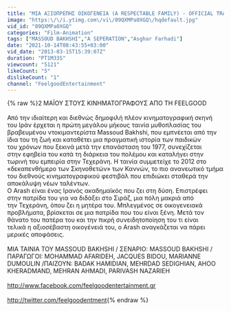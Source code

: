 ```yaml
---
title: "ΜΙΑ ΑΞΙΟΠΡΕΠΗΣ ΟΙΚΟΓΕΝΕΙΑ (A RESPECTABLE FAMILY) - OFFICIAL TRAILER"
image: "https:\/\/i.ytimg.com\/vi\/89QXMPa0XGQ\/hqdefault.jpg"
vid_id: "89QXMPa0XGQ"
categories: "Film-Animation"
tags: ["MASSOUD BAKHSHI","A SEPERATION","Asghar Farhadi"]
date: "2021-10-14T08:43:55+03:00"
vid_date: "2013-03-15T15:39:07Z"
duration: "PT1M33S"
viewcount: "5121"
likeCount: "5"
dislikeCount: "1"
channel: "FeelgoodEntertainment"
---
```

{% raw %}2 ΜΑΪΟΥ ΣΤΟΥΣ ΚΙΝΗΜΑΤΟΓΡΑΦΟΥΣ ΑΠΟ ΤΗ FEELGOOD<br /><br />Από  την  ιδιαίτερη  και  διεθνώς  δημοφιλή  πλέον  κινηματογραφική  σκηνή<br />του  Ιράν  έρχεται  η  πρώτη  μεγάλου  μήκους  ταινία  μυθοπλασίας  του<br />βραβευμένου  ντοκιμαντερίστα  Massoud  Bakhshi,  που  εμπνέεται  από  την<br />ίδια  του  τη  ζωή  και  καταθέτει  μια  πραγματική  ιστορία  των  παιδικών<br />του  χρόνων  που  ξεκινά  μετά  την  επανάσταση  του  1977,  συνεχίζεται<br />στην  εφηβεία  του  κατά  τη  διάρκεια  του  πολέμου  και  καταλήγει  στην<br />τωρινή  του  εμπειρία  στην  Τεχεράνη.  Η  ταινία  συμμετείχε  το  2012  στο<br />«δεκαπενθήμερο  των  Σκηνοθετών»  των  Καννών,  το  πιο  ανανεωτικό  τμήμα<br />του  διεθνούς  κινηματογραφικού  φεστιβάλ  που  επιδιώκει  σταθερά  την<br />αποκάλυψη  νέων  ταλέντων.<br />O  Arash είναι ένας Ιρανός ακαδημαϊκός που ζει στη δύση.  Επιστρέφει<br />στην  πατρίδα  του  για  να  διδάξει  στo  Σιράζ,  μια  πόλη  μακριά  από<br />την  Τεχεράνη,  όπου  ζει  η  μητέρα  του.  Μπλεγμένος  σε  οικογενειακά<br />προβλήματα,  βρίσκεται  σε  μια  πατρίδα  που  του  είναι  ξένη.  Μετά  τον<br />θάνατο  του  πατέρα  του  και  την  πικρή  συνειδητοποίηση  του  τι  είναι<br />τελικά  η  αξιοσέβαστη  οικογένειά  του,  ο  Arash  αναγκάζεται  να  πάρει<br />μερικές  αποφάσεις.<br /><br />ΜΙΑ ΤΑΙΝΙΑ ΤΟΥ MASSOUD BAKHSHI / ΣΕΝΑΡΙΟ: MASSOUD BAKHSHI /ΠΑΡΑΓΩΓOI: MOHAMMAD AFARIDEH, JACQUES BIDOU, MARIANNE DUMOULIN /ΠΑΙΖΟΥΝ: BADAK HAMIDIAN, MEHRDAD SEDIGHIAN, AHOO KHERADMAND,  MEHRAN AHMADI, PARIVASH NAZARIEH<br /><br /><a rel="nofollow" target="blank" href="http://www.facebook.com/feelgoodentertainment.gr">http://www.facebook.com/feelgoodentertainment.gr</a><br /><br /><a rel="nofollow" target="blank" href="http://twitter.com/feelgoodentment">http://twitter.com/feelgoodentment</a>{% endraw %}

